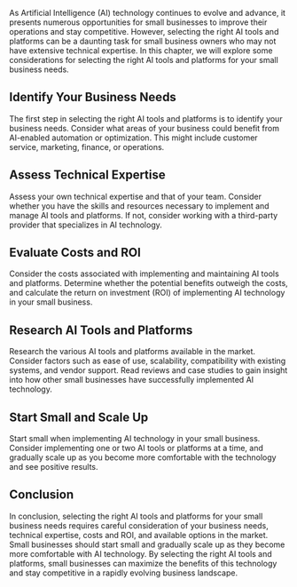 

As Artificial Intelligence (AI) technology continues to evolve and advance, it presents numerous opportunities for small businesses to improve their operations and stay competitive. However, selecting the right AI tools and platforms can be a daunting task for small business owners who may not have extensive technical expertise. In this chapter, we will explore some considerations for selecting the right AI tools and platforms for your small business needs.

Identify Your Business Needs
----------------------------

The first step in selecting the right AI tools and platforms is to identify your business needs. Consider what areas of your business could benefit from AI-enabled automation or optimization. This might include customer service, marketing, finance, or operations.

Assess Technical Expertise
--------------------------

Assess your own technical expertise and that of your team. Consider whether you have the skills and resources necessary to implement and manage AI tools and platforms. If not, consider working with a third-party provider that specializes in AI technology.

Evaluate Costs and ROI
----------------------

Consider the costs associated with implementing and maintaining AI tools and platforms. Determine whether the potential benefits outweigh the costs, and calculate the return on investment (ROI) of implementing AI technology in your small business.

Research AI Tools and Platforms
-------------------------------

Research the various AI tools and platforms available in the market. Consider factors such as ease of use, scalability, compatibility with existing systems, and vendor support. Read reviews and case studies to gain insight into how other small businesses have successfully implemented AI technology.

Start Small and Scale Up
------------------------

Start small when implementing AI technology in your small business. Consider implementing one or two AI tools or platforms at a time, and gradually scale up as you become more comfortable with the technology and see positive results.

Conclusion
----------

In conclusion, selecting the right AI tools and platforms for your small business needs requires careful consideration of your business needs, technical expertise, costs and ROI, and available options in the market. Small businesses should start small and gradually scale up as they become more comfortable with AI technology. By selecting the right AI tools and platforms, small businesses can maximize the benefits of this technology and stay competitive in a rapidly evolving business landscape.
